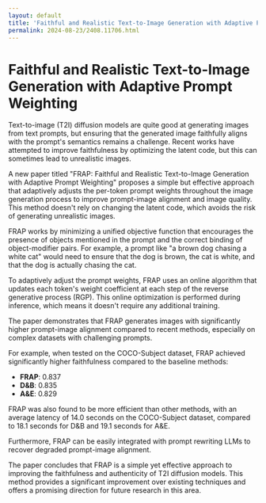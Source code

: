 ```yaml
---
layout: default
title: 'Faithful and Realistic Text-to-Image Generation with Adaptive Prompt Weighting'
permalink: 2024-08-23/2408.11706.html
---
```

# Faithful and Realistic Text-to-Image Generation with Adaptive Prompt Weighting

Text-to-image (T2I) diffusion models are quite good at generating images from text prompts, but ensuring that the generated image faithfully aligns with the prompt's semantics remains a challenge. Recent works have attempted to improve faithfulness by optimizing the latent code, but this can sometimes lead to unrealistic images.  

A new paper titled "FRAP: Faithful and Realistic Text-to-Image Generation with Adaptive Prompt Weighting" proposes a simple but effective approach that adaptively adjusts the per-token prompt weights throughout the image generation process to improve prompt-image alignment and image quality. This method doesn't rely on changing the latent code, which avoids the risk of generating unrealistic images. 

FRAP works by minimizing a unified objective function that encourages the presence of objects mentioned in the prompt and the correct binding of object-modifier pairs. For example, a prompt like "a brown dog chasing a white cat" would need to ensure that the dog is brown, the cat is white, and that the dog is actually chasing the cat. 

To adaptively adjust the prompt weights, FRAP uses an online algorithm that updates each token's weight coefficient at each step of the reverse generative process (RGP). This online optimization is performed during inference, which means it doesn't require any additional training.

The paper demonstrates that FRAP generates images with significantly higher prompt-image alignment compared to recent methods, especially on complex datasets with challenging prompts.  

For example, when tested on the COCO-Subject dataset, FRAP achieved significantly higher faithfulness compared to the baseline methods: 

* **FRAP**: 0.837
* **D&B**: 0.835
* **A&E**: 0.829

FRAP was also found to be more efficient than other methods, with an average latency of 14.0 seconds on the COCO-Subject dataset, compared to 18.1 seconds for D&B and 19.1 seconds for A&E.

Furthermore, FRAP can be easily integrated with prompt rewriting LLMs to recover degraded prompt-image alignment. 

The paper concludes that FRAP is a simple yet effective approach to improving the faithfulness and authenticity of T2I diffusion models. This method provides a significant improvement over existing techniques and offers a promising direction for future research in this area. 
